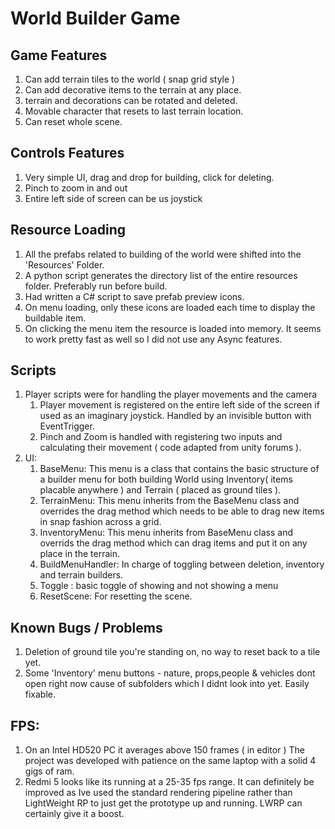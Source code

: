 # World Builder Game

## Game Features
1. Can add terrain tiles to the world ( snap grid style )
1. Can add decorative items to the terrain at any place.
1. terrain and decorations can be rotated and deleted.
1. Movable character that resets to last terrain location.
1. Can reset whole scene.

## Controls Features
1. Very simple UI, drag and drop for building, click for deleting.
1. Pinch to zoom in and out
1. Entire left side of screen can be us joystick


## Resource Loading
1. All the prefabs related to building of the world were shifted into the 'Resources' Folder.
1. A python script generates the directory list of the entire resources folder. Preferably run before build.
1. Had written a C# script to save prefab preview icons.
1. On menu loading, only these icons are loaded each time to display the buildable item. 
1. On clicking the menu item the resource is loaded into memory. It seems to work pretty fast as well so I did not use any Async features.

## Scripts
1. Player scripts were for handling the player movements and the camera
    1. Player movement is registered on the entire left side of the screen if used as an imaginary joystick. Handled by an invisible button with EventTrigger.
    1. Pinch and Zoom is handled with registering two inputs and calculating their movement ( code adapted from unity forums ).
2. UI:
    1. BaseMenu: This menu is a class that contains the basic structure of a builder menu for both building World using Inventory( items placable anywhere ) and Terrain ( placed as ground tiles ).
    1. TerrainMenu: This menu inherits from the BaseMenu class and overrides the drag method which needs to be able to drag new items in snap fashion across a grid.
    1. InventoryMenu: This menu inherits from BaseMenu class and overrids the drag method which can drag items and put it on any place in the terrain.
    1. BuildMenuHandler: In charge of toggling between deletion, inventory and terrain builders.
    1. Toggle : basic toggle of showing and not showing a menu
    1. ResetScene: For resetting the scene.

## Known Bugs / Problems
1. Deletion of ground tile you're standing on, no way to reset back to a tile yet.
1. Some 'Inventory' menu buttons - nature, props,people & vehicles dont open right now cause of subfolders which I didnt look into yet. Easily fixable.

## FPS:
1. On an Intel HD520 PC it averages above 150 frames ( in editor ) The project was developed with patience on the same laptop with a solid 4 gigs of ram.
2. Redmi 5 looks like its running at a 25-35 fps range.
It can definitely be improved as Ive used the standard rendering pipeline rather than LightWeight RP to just get the prototype up and running. LWRP can certainly give it a boost.
